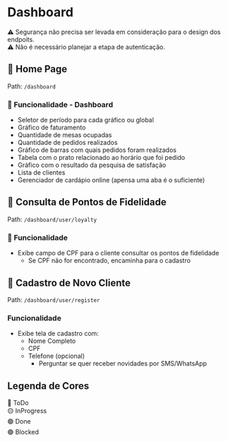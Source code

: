 # Dashboard

:warning: Segurança não precisa ser levada em consideração para o design dos endpoits.  
:warning: Não é necessário planejar a etapa de autenticação.

## :red_circle: Home Page

Path: `/dashboard`

### :red_circle: Funcionalidade - Dashboard

* Seletor de período para cada gráfico ou global
* Gráfico de faturamento
* Quantidade de mesas ocupadas
* Quantidade de pedidos realizados
* Gráfico de barras com quais pedidos foram realizados
* Tabela com o prato relacionado ao horário que foi pedido
* Gráfico com o resultado da pesquisa de satisfação
* Lista de clientes
* Gerenciador de cardápio online (apensa uma aba é o suficiente)

## :red_circle: Consulta de Pontos de Fidelidade

Path: `/dashboard/user/loyalty`

### :red_circle: Funcionalidade

* Exibe campo de CPF para o cliente consultar os pontos de fidelidade
  * Se CPF não for encontrado, encaminha para o cadastro

## :red_circle: Cadastro de Novo Cliente

Path: `/dashboard/user/register`

### Funcionalidade

* Exibe tela de cadastro com:
  * Nome Completo
  * CPF
  * Telefone (opcional)
    * Perguntar se quer receber novidades por SMS/WhatsApp

## Legenda de Cores

:red_circle: ToDo  
:yellow_circle: InProgress  
:green_circle: Done  
:purple_circle: Blocked
